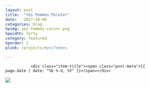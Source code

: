 ```yaml
---
layout: post
title:  "Yes Femmes Pointer"
date:   2017-10-08
categories: blog
hpimg: yes-femmes-cursor.png
hpwidth: forty
category: featured
hporder: 1
plink: /projects/#yesfemmes

---
```




 <div class="post-item {{ page.slug }}">
        <div class="post-content">

               <div class="item-title"><span class="post-meta">{{ page.date | date: "%b %-d, %Y" }}</span></div>

  

<div class="item-content"><img src="/images/dreams-come-true.jpg" /></div>

</div>
</div>
